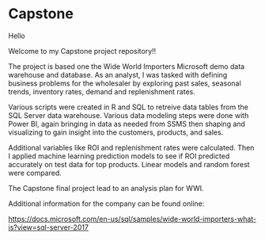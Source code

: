 # Capstone


Hello

Welcome to my Capstone project repository!!

The project is based one the Wide World Importers Microsoft demo data warehouse and database. 
As an analyst, I was tasked with defining business problems for the wholesaler by exploring past sales, seasonal trends, inventory rates, demand and replenishment rates. 

Various scripts were created in R and SQL to retreive data tables from the SQL Server data warehouse. Various data modeling steps were done with Power BI, again bringing in data as needed from SSMS then shaping and visualizing to gain insight into the customers, products, and sales.

Additional variables like ROI and replenishment rates were calculated. Then I applied machine learning prediction models to see if ROI predicted accurately on test data for top products. Linear models and random forest were compared. 

The Capstone final project lead to an analysis plan for WWI. 

Additional information for the company can be found online:

https://docs.microsoft.com/en-us/sql/samples/wide-world-importers-what-is?view=sql-server-2017


